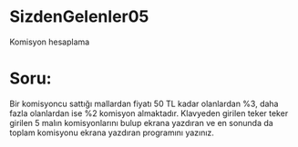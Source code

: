 # SizdenGelenler05
Komisyon hesaplama

# Soru:
Bir komisyoncu sattığı mallardan fiyatı 50 TL kadar olanlardan %3, daha fazla olanlardan
ise %2 komisyon almaktadır. Klavyeden girilen teker teker girilen 5 malın komisyonlarını bulup
ekrana yazdıran ve en sonunda da toplam komisyonu ekrana yazdıran programını yazınız.
